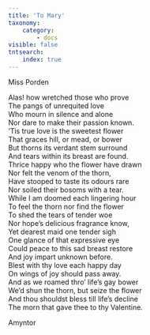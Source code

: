 ```yaml
---
title: 'To Mary'
taxonomy:
    category:
        - docs
visible: false
tntsearch:
    index: true
---
```


<div class="author">Miss Porden</div>

Alas! how wretched those who prove  
The pangs of unrequited love  
Who mourn in silence and alone  
Nor dare to make their passion known.  
’Tis true love is the sweetest flower  
That graces hill, or mead, or bower  
But thorns its verdant stem surround  
And tears within its breast are found.  
Thrice happy who the flower have drawn  
Nor felt the venom of the thorn,  
Have stooped to taste its odours rare  
Nor soiled their bosoms with a tear.  
While I am doomed each lingering hour  
To feel the thorn nor find the flower  
To shed the tears of tender woe  
Nor hope’s delicious fragrance know,  
Yet dearest maid one tender sigh  
One glance of that expressive eye  
Could peace to this sad breast restore  
And joy impart unknown before.  
Blest with thy love each happy day  
On wings of joy should pass away.  
And as we roamed thro’ life’s gay bower  
We’d shun the thorn, but seize the flower  
And thou shouldst bless till life’s decline  
The morn that gave thee to thy Valentine.

Amyntor